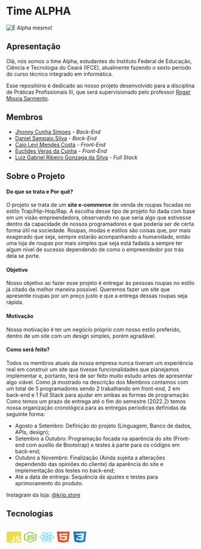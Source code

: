 # Time ALPHA

![É Alpha mesmo!](https://user-images.githubusercontent.com/112483118/190138208-3743eb0f-4029-4699-9687-41f126e3a7d3.png)

## Apresentação
Olá, nós somos o time Alpha, estudantes do Instituto Federal de Educação, Ciência e Tecnologia do Ceará (IFCE), atualmente fazendo o sexto período do curso técnico integrado em informática.

Esse repositório é dedicado ao nosso projeto desenvolvido para a disciplina de Práticas Profissionais III, que será supervisionado pelo professor [Roger Moura Sarmento](https://github.com/rogermsarmento).

## Membros

- [Jhonny Cunha Simoes](https://github.com/jhonnycs)  - *Back-End*
- [Daniel Sampaio Silva](https://github.com/DanielSSPP) - *Back-End*
- [Caio Levi Mendes Costa](https://github.com/caiolevimc) - *Front-End*
- [Euclides Veras da Cunha](https://github.com/EuclidesCunha0) - *Front-End*
- [Luiz Gabriel Ribeiro Gonzaga da Silva](https://github.com/https://github.com/eholuizao) - *Full Stack*

## Sobre o Projeto

#### Do que se trata e Por quê?

O projeto se trata de um **site e-commerce** de venda de roupas focadas no estilo Trap/Hip-Hop/Rap.
A escolha desse tipo de projeto foi dada com base em um visão empreendedora, observando no que seria algo que estivesse dentro da capacidade de nossos programadores e que poderia ser de certa forma útil na sociedade. Roupas, modas e estilos são coisas que, por mais exagerado que seja, sempre estarão acompanhando a humanidade, então uma loja de roupas por mais simples que seja está fadada a sempre ter algum nível de sucesso dependendo de como o empreendedor por trás dela se porte.

#### Objetivo

Nosso objetivo ao fazer esse projeto é entregar às pessoas roupas no estilo já citado da melhor maneira possível. Queremos fazer um site que apresente roupas por um preço justo e que a entrega dessas roupas seja rápida.

#### Motivação

Nossa motivação é ter um negócio próprio com nosso estilo preferido, dentro de um site com um design simples, porém agradável.

#### Como será feito?

Todos os membros atuais da nossa empresa nunca tiveram um experiência real em construir um site que tivesse funcionalidades que planejamos implementar e, portanto, terá de ser feito muito estudo antes de apresentar algo viável.
Como já mostrado na descrição dos Membros contamos com um total de 5 programadores sendo 2 trabalhando em front-end, 2 em back-end e 1 Full Stack para ajudar em ambas as formas de programação. Como temos um prazo de entrega até o fim do semestre (2022.2) temos nossa organização cronológica para as entregas períodicas definidas da seguinte forma:

- Agosto a Setembro: Definição do projeto (Linguagem, Banco de dados, APIs, design);
- Setembro a Outubro: Programação focada na aparência do site (Front-end com auxílio de Bootstrap) e testes à parte para os códigos em back-end;
- Outubro a Novembro: Finalização (Ainda sujeita a alterações dependendo das opiniôes do cliente) da aparência do site e implementação dos testes no back-end;
- Até a data de entrega: Sequência de ajustes e testes para aprimoramento do produto.

Instagram da loja: [@krip.store](https://www.instagram.com/krip.store/)

## Tecnologias

<div style="display: inline_block"><br>
  <abbr title="javascript"><img alt="javascript" align="center" height="30" width="40" src="https://raw.githubusercontent.com/devicons/devicon/master/icons/javascript/javascript-plain.svg"></abbr>
  <img alt="nodejs" align="center" height="30" width="40" src="https://raw.githubusercontent.com/devicons/devicon/master/icons/nodejs/nodejs-original.svg">
  <img alt="react" align="center" height="30" width="40" src="https://raw.githubusercontent.com/devicons/devicon/master/icons/react/react-original.svg">
  <img alt="html5" align="center" height="30" width="40" src="https://raw.githubusercontent.com/devicons/devicon/master/icons/html5/html5-original.svg">
  <img alt="css3" align="center" height="30" width="40" src="https://raw.githubusercontent.com/devicons/devicon/master/icons/css3/css3-original.svg">
</div>
